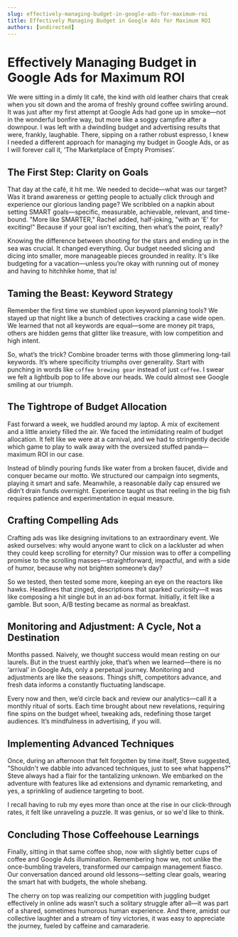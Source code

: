 ```yaml
---
slug: effectively-managing-budget-in-google-ads-for-maximum-roi
title: Effectively Managing Budget in Google Ads for Maximum ROI
authors: [undirected]
---
```


# Effectively Managing Budget in Google Ads for Maximum ROI

We were sitting in a dimly lit café, the kind with old leather chairs that creak when you sit down and the aroma of freshly ground coffee swirling around. It was just after my first attempt at Google Ads had gone up in smoke—not in the wonderful bonfire way, but more like a soggy campfire after a downpour. I was left with a dwindling budget and advertising results that were, frankly, laughable. There, sipping on a rather robust espresso, I knew I needed a different approach for managing my budget in Google Ads, or as I will forever call it, ‘The Marketplace of Empty Promises’.

## The First Step: Clarity on Goals

That day at the café, it hit me. We needed to decide—what was our target? Was it brand awareness or getting people to actually click through and experience our glorious landing page? We scribbled on a napkin about setting SMART goals—specific, measurable, achievable, relevant, and time-bound. "More like SMARTER," Rachel added, half-joking, "with an 'E' for exciting!" Because if your goal isn’t exciting, then what’s the point, really?

Knowing the difference between shooting for the stars and ending up in the sea was crucial. It changed everything. Our budget needed slicing and dicing into smaller, more manageable pieces grounded in reality. It's like budgeting for a vacation—unless you’re okay with running out of money and having to hitchhike home, that is!

## Taming the Beast: Keyword Strategy

Remember the first time we stumbled upon keyword planning tools? We stayed up that night like a bunch of detectives cracking a case wide open. We learned that not all keywords are equal—some are money pit traps, others are hidden gems that glitter like treasure, with low competition and high intent. 

So, what’s the trick? Combine broader terms with those glimmering long-tail keywords. It’s where specificity triumphs over generality. Start with punching in words like `coffee brewing gear` instead of just `coffee`. I swear we felt a lightbulb pop to life above our heads. We could almost see Google smiling at our triumph.

## The Tightrope of Budget Allocation

Fast forward a week, we huddled around my laptop. A mix of excitement and a little anxiety filled the air. We faced the intimidating realm of budget allocation. It felt like we were at a carnival, and we had to stringently decide which game to play to walk away with the oversized stuffed panda—maximum ROI in our case.

Instead of blindly pouring funds like water from a broken faucet, divide and conquer became our motto. We structured our campaign into segments, playing it smart and safe. Meanwhile, a reasonable daily cap ensured we didn’t drain funds overnight. Experience taught us that reeling in the big fish requires patience and experimentation in equal measure.

## Crafting Compelling Ads

Crafting ads was like designing invitations to an extraordinary event. We asked ourselves: why would anyone want to click on a lackluster ad when they could keep scrolling for eternity? Our mission was to offer a compelling promise to the scrolling masses—straightforward, impactful, and with a side of humor, because why not brighten someone’s day?

So we tested, then tested some more, keeping an eye on the reactors like hawks. Headlines that zinged, descriptions that sparked curiosity—it was like composing a hit single but in an ad-box format. Initially, it felt like a gamble. But soon, A/B testing became as normal as breakfast.

## Monitoring and Adjustment: A Cycle, Not a Destination

Months passed. Naively, we thought success would mean resting on our laurels. But in the truest earthly joke, that’s when we learned—there is no ‘arrival’ in Google Ads, only a perpetual journey. Monitoring and adjustments are like the seasons. Things shift, competitors advance, and fresh data informs a constantly fluctuating landscape. 

Every now and then, we’d circle back and review our analytics—call it a monthly ritual of sorts. Each time brought about new revelations, requiring fine spins on the budget wheel, tweaking ads, redefining those target audiences. It’s mindfulness in advertising, if you will.

## Implementing Advanced Techniques

Once, during an afternoon that felt forgotten by time itself, Steve suggested, "Shouldn't we dabble into advanced techniques, just to see what happens?" Steve always had a flair for the tantalizing unknown. We embarked on the adventure with features like ad extensions and dynamic remarketing, and yes, a sprinkling of audience targeting to boot.

I recall having to rub my eyes more than once at the rise in our click-through rates, it felt like unraveling a puzzle. It was genius, or so we'd like to think. 

## Concluding Those Coffeehouse Learnings

Finally, sitting in that same coffee shop, now with slightly better cups of coffee and Google Ads illumination. Remembering how we, not unlike the once-bumbling travelers, transformed our campaign management fiasco. Our conversation danced around old lessons—setting clear goals, wearing the smart hat with budgets, the whole shebang.

The cherry on top was realizing our competition with juggling budget effectively in online ads wasn’t such a solitary struggle after all—it was part of a shared, sometimes humorous human experience. And there, amidst our collective laughter and a stream of tiny victories, it was easy to appreciate the journey, fueled by caffeine and camaraderie.